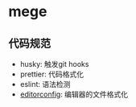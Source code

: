 # mege

## 代码规范

- husky: 触发git hooks
- prettier: 代码格式化
- eslint: 语法检测
- [editorconfig](https://editorconfig.org/): 编辑器的文件格式化

